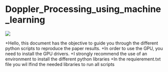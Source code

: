 # Doppler_Processing_using_machine_learning
<img src="https://media.giphy.com/media/VuehuL4fMHLgs/giphy.gif"/>

+Hello, this document has the objective to guide you through the different python scripts to reproduce the paper results. 
+In order to use the GPU, you need to install the GPU drivers.
+I strongly recommend the use of an environment to install the different python libraries 
+In the requierement.txt file you wil lfind the needed libraries to run all scripts

